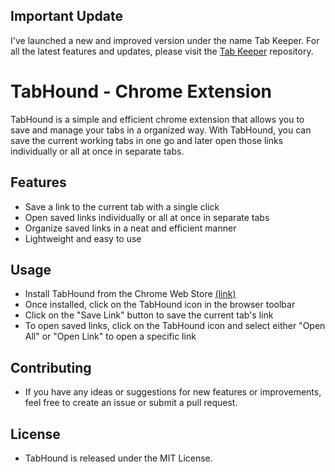 ## Important Update
I've launched a new and improved version under the name Tab Keeper. For all the latest features and updates, please visit the [Tab Keeper](https://github.com/justine-george/tab-keeper-react-chrome-extension) repository.

# TabHound - Chrome Extension

TabHound is a simple and efficient chrome extension that allows you to save and manage your tabs in a organized way. With TabHound, you can save the current working tabs in one go and later open those links individually or all at once in separate tabs.

## Features
- Save a link to the current tab with a single click
- Open saved links individually or all at once in separate tabs
- Organize saved links in a neat and efficient manner
- Lightweight and easy to use

## Usage
- Install TabHound from the Chrome Web Store [(link)](https://chrome.google.com/webstore/detail/tabhound-tab-manager/dhmeglggkjfgbinodfdphenmodhancbd)
- Once installed, click on the TabHound icon in the browser toolbar
- Click on the "Save Link" button to save the current tab's link
- To open saved links, click on the TabHound icon and select either "Open All" or "Open Link" to open a specific link

## Contributing
- If you have any ideas or suggestions for new features or improvements, feel free to create an issue or submit a pull request.

## License
- TabHound is released under the MIT License.
